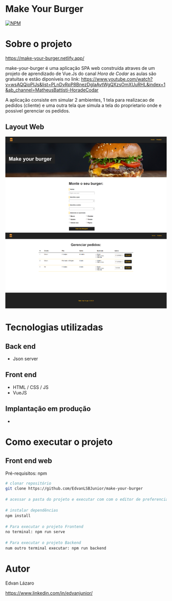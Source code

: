 # Make Your Burger

[![NPM](https://img.shields.io/npm/l/react)](https://github.com/EdvanLSBJunior/make-your-burger/blob/main/LICENSE) 

# Sobre o projeto

https://make-your-burger.netlify.app/

make-your-burger é uma aplicação SPA web construída atraves de um projeto de aprendizado de Vue.Js do canal *Hora de Codar*
as aulas são gratuitas e estão diponíveis no link: https://www.youtube.com/watch?v=wsAQQioPIJs&list=PLnDvRpP8BnezDglaAvtWgQXzsOmXUuRHL&index=1&ab_channel=MatheusBattisti-HoradeCodar 

A aplicação consiste em simular 2 ambientes, 1 tela para realizacao de pedidos (cliente) e uma outra tela que simula a tela do proprietario onde e possivel gerenciar os pedidos. 

## Layout Web
![Web 1](https://github.com/EdvanLSBJunior/assets/blob/main/Images(MYB)/Home.png)
![Web 2](https://github.com/EdvanLSBJunior/assets/blob/main/Images(MYB)/Pedidos.png)

# Tecnologias utilizadas
## Back end
- Json server

## Front end
- HTML / CSS / JS
- VueJS

## Implantação em produção
- 

# Como executar o projeto

## Front end web
Pré-requisitos: npm

```bash
# clonar repositório
git clone https://github.com/EdvanLSBJunior/make-your-burger

# acessar a pasta do projeto e executar com com o editor de preferencia

# instalar dependências
npm install

# Para executar o projeto Frontend
no terminal: npm run serve

# Para executar o projeto Backend
num outro terminal executar: npm run backend
```

# Autor

Edvan Lázaro

https://www.linkedin.com/in/edvanjunior/

